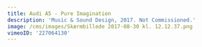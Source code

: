 ```yaml
---
title: Audi A5 - Pure Imagination
description: 'Music & Sound Design, 2017. Not Commissioned.'
image: /cms/images/Skærmbillede 2017-08-30 kl. 12.12.37.png
vimeoID: '227064130'
---
```




